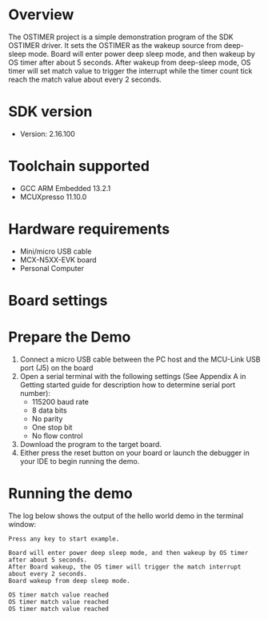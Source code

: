 Overview
========
The OSTIMER project is a simple demonstration program of the SDK OSTIMER driver. It sets the OSTIMER as
the wakeup source from deep-sleep mode. Board will enter power deep sleep mode, and then wakeup by OS timer after about 5 seconds.
After wakeup from deep-sleep mode, OS timer will set match value 
to trigger the interrupt while the timer count tick reach the match value about every 2 seconds.

SDK version
===========
- Version: 2.16.100

Toolchain supported
===================
- GCC ARM Embedded  13.2.1
- MCUXpresso  11.10.0

Hardware requirements
=====================
- Mini/micro USB cable
- MCX-N5XX-EVK board
- Personal Computer

Board settings
==============

Prepare the Demo
================
1.  Connect a micro USB cable between the PC host and the MCU-Link USB port (J5) on the board
2.  Open a serial terminal with the following settings (See Appendix A in Getting started guide for description how to determine serial port number):
    - 115200 baud rate
    - 8 data bits
    - No parity
    - One stop bit
    - No flow control
3.  Download the program to the target board.
4.  Either press the reset button on your board or launch the debugger in your IDE to begin running the demo.

Running the demo
================
The log below shows the output of the hello world demo in the terminal window:
~~~~~~~~~~~~~~~~~~~~~~~~~~~~~~~~~~~
Press any key to start example.

Board will enter power deep sleep mode, and then wakeup by OS timer after about 5 seconds.
After Board wakeup, the OS timer will trigger the match interrupt about every 2 seconds.
Board wakeup from deep sleep mode.

OS timer match value reached
OS timer match value reached
OS timer match value reached

~~~~~~~~~~~~~~~~~~~~~~~~~~~~~~~~~~~
